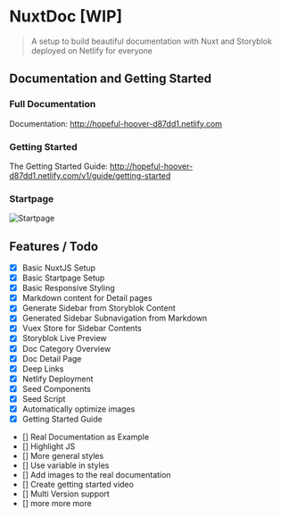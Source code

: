 # NuxtDoc [WIP]

> A setup to build beautiful documentation with Nuxt and Storyblok deployed on Netlify for everyone

## Documentation and Getting Started

### Full Documentation

Documentation: http://hopeful-hoover-d87dd1.netlify.com

### Getting Started

The Getting Started Guide: http://hopeful-hoover-d87dd1.netlify.com/v1/guide/getting-started

### Startpage

![Startpage](https://a.storyblok.com/f/43760/2622x1582/4a89ba76f0/nuxtdoc-startpage.jpg)

## Features / Todo

- [x] Basic NuxtJS Setup
- [x] Basic Startpage Setup
- [x] Basic Responsive Styling
- [x] Markdown content for Detail pages
- [x] Generate Sidebar from Storyblok Content
- [x] Generated Sidebar Subnavigation from Markdown
- [x] Vuex Store for Sidebar Contents
- [x] Storyblok Live Preview
- [x] Doc Category Overview
- [x] Doc Detail Page
- [x] Deep Links
- [x] Netlify Deployment
- [x] Seed Components
- [x] Seed Script
- [x] Automatically optimize images
- [x] Getting Started Guide
- [] Real Documentation as Example
- [] Highlight JS
- [] More general styles
- [] Use variable in styles
- [] Add images to the real documentation
- [] Create getting started video
- [] Multi Version support
- [] more more more

